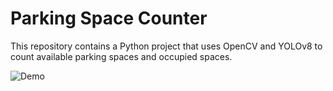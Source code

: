 
# Parking Space Counter
This repository contains a Python project that uses OpenCV and YOLOv8 to count available parking spaces and occupied spaces.

![Demo](/output.gif)
